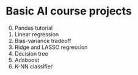 # Basic AI course projects

0. Pandas tutorial
1. Linear regression
2. Bias-variance tradeoff
3. Ridge and LASSO regression
4. Decision tree
5. Adaboost
6. K-NN classifier
